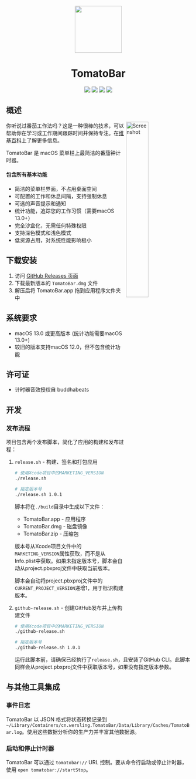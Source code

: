 <p align="center">
<img src="https://raw.githubusercontent.com/wersling/TomatoBar/main/Sources/Assets.xcassets/AppIcon.appiconset/icon_128x128%402x.png" width="128" height="128"/>
<p>
 
<h1 align="center">TomatoBar</h1>
<p align="center">
<img src="https://img.shields.io/github/actions/workflow/status/ivoronin/TomatoBar/main.yml?branch=main"/> <img src="https://img.shields.io/github/downloads/ivoronin/TomatoBar/total"/> <img src="https://img.shields.io/github/v/release/ivoronin/TomatoBar?display_name=tag"/> <img src="https://img.shields.io/homebrew/cask/v/tomatobar"/>
</p>



## 概述
<img
  src="https://github.com/wersling/TomatoBar/raw/main/screenshot.png?raw=true"
  alt="Screenshot"
  width="35%"
  align="right"
/>
你听说过番茄工作法吗？这是一种很棒的技术，可以帮助你在学习或工作期间跟踪时间并保持专注。在<a href="https://en.wikipedia.org/wiki/Pomodoro_Technique">维基百科</a>上了解更多信息。

TomatoBar 是 macOS 菜单栏上最简洁的番茄钟计时器。
#### 包含所有基本功能
- 简洁的菜单栏界面，不占用桌面空间
- 可配置的工作和休息间隔，支持强制休息
- 可选的声音提示和通知
- 统计功能，追踪您的工作习惯（需要macOS 13.0+）
- 完全沙盒化，无需任何特殊权限
- 支持深色模式和浅色模式
- 低资源占用，对系统性能影响极小

## 下载安装
1. 访问 [GitHub Releases 页面](https://github.com/wersling/TomatoBar/releases)
2. 下载最新版本的 `TomatoBar.dmg` 文件
3. 解压后将 TomatoBar.app 拖到应用程序文件夹中


## 系统要求
- macOS 13.0 或更高版本 (统计功能需要macOS 13.0+)
- 较旧的版本支持macOS 12.0，但不包含统计功能

## 许可证
 - 计时器音效授权自 buddhabeats

## 开发

### 发布流程

项目包含两个发布脚本，简化了应用的构建和发布过程：

1. `release.sh` - 构建、签名和打包应用
   ```bash
   # 使用Xcode项目中的MARKETING_VERSION
   ./release.sh
   
   # 指定版本号
   ./release.sh 1.0.1
   ```
   脚本将在`./build`目录中生成以下文件：
   - TomatoBar.app - 应用程序
   - TomatoBar.dmg - 磁盘镜像
   - TomatoBar.zip - 压缩包
   
   版本号从Xcode项目文件中的`MARKETING_VERSION`属性获取，而不是从Info.plist中获取。如果未指定版本号，脚本会自动从project.pbxproj文件中获取当前版本。
   
   脚本会自动将project.pbxproj文件中的`CURRENT_PROJECT_VERSION`递增1，用于标识构建版本。

2. `github-release.sh` - 创建GitHub发布并上传构建文件
   ```bash
   # 使用Xcode项目中的MARKETING_VERSION
   ./github-release.sh
   
   # 指定版本号
   ./github-release.sh 1.0.1
   ```
   运行此脚本前，请确保已经执行了`release.sh`，且安装了GitHub CLI。此脚本同样会从project.pbxproj文件中获取版本号，如果没有指定版本参数。

## 与其他工具集成
### 事件日志
TomatoBar 以 JSON 格式将状态转换记录到 `~/Library/Containers/cn.wersling.TomatoBar/Data/Library/Caches/TomatoBar.log`。使用这些数据分析你的生产力并丰富其他数据源。
### 启动和停止计时器
TomatoBar 可以通过 `tomatobar://` URL 控制。要从命令行启动或停止计时器，使用 `open tomatobar://startStop`。